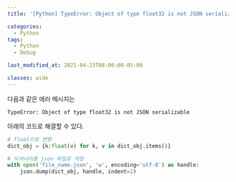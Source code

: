 ```yaml
---
title: '[Python] TypeError: Object of type float32 is not JSON serializable'

categories:
  - Python
tags:
  - Python
  - Debug

last_modified_at: 2021-04-23T08:06:00-05:00

classes: wide
---
```


다음과 같은 에러 메시지는

```
TypeError: Object of type float32 is not JSON serializable
```

아래의 코드로 해결할 수 있다.

```python
# float으로 변환
dict_obj = {k:float(v) for k, v in dict_obj.items()}

# 딕셔너리를 json 파일로 저장
with open('file_name.json', 'w', encoding='utf-8') as handle:
    json.dump(dict_obj, handle, indent=2)
```